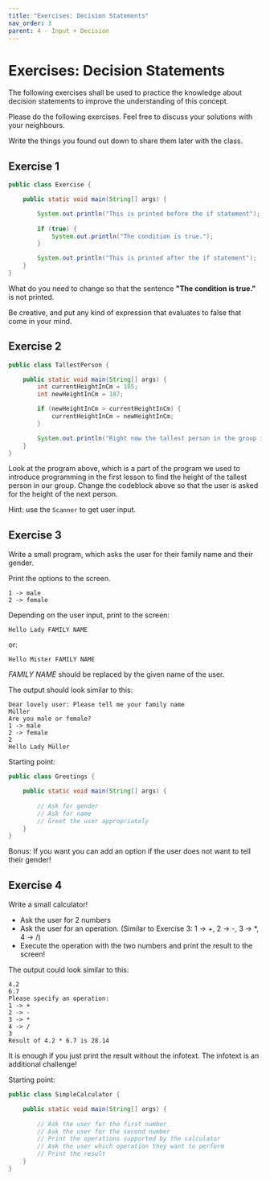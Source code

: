 ```yaml
---
title: "Exercises: Decision Statements"
nav_order: 3
parent: 4 - Input + Decision
---
```


# Exercises: Decision Statements

The following exercises shall be used to practice the knowledge about decision statements to improve the understanding of this concept.

Please do the following exercises. Feel free to discuss your solutions with your neighbours.

Write the things you found out down to share them later with the class.

## Exercise 1

```java
public class Exercise {

    public static void main(String[] args) {

        System.out.println("This is printed before the if statement");
         
        if (true) {
            System.out.println("The condition is true.");
        }

        System.out.println("This is printed after the if statement");
    }
}
```

What do you need to change so that the sentence **"The condition is true."** is not printed.

Be creative, and put any kind of expression that evaluates to false that come in your mind.

## Exercise 2

```java
public class TallestPerson {

    public static void main(String[] args) {
        int currentHeightInCm = 185;
        int newHeightInCm = 187;        

        if (newHeightInCm > currentHeightInCm) {
            currentHeightInCm = newHeightInCm;
        }

        System.out.println("Right now the tallest person in the group is " + currentHeightInCm + "cm tall!");
    }
}
```

Look at the program above, which is a part of the program we used to introduce programming in the first lesson
to find the height of the tallest person in our group. Change the codeblock above so that the user
is asked for the height of the next person.

Hint: use the `Scanner` to get user input.

## Exercise 3

Write a small program, which asks the user for their family name and their gender.

Print the options to the screen.

```text
1 -> male
2 -> female
```

Depending on the user input, print to the screen:

```text
Hello Lady FAMILY NAME
```

or:

```text
Hello Mister FAMILY NAME
```

*FAMILY NAME* should be replaced by the given name of the user.

The output should look similar to this:

```text
Dear lovely user: Please tell me your family name
Müller
Are you male or female?
1 -> male
2 -> female
2
Hello Lady Müller
```

Starting point:

```java
public class Greetings {

    public static void main(String[] args) {
   
        // Ask for gender
        // Ask for name
        // Greet the user appropriately
    }
}
```

Bonus: If you want you can add an option if the user does not want to tell their gender!

## Exercise 4

Write a small calculator!

- Ask the user for 2 numbers
- Ask the user for an operation. (Similar to Exercise 3: 1 -> +, 2 -> -, 3 -> *, 4 -> /)
- Execute the operation with the two numbers and print the result to the screen!

The output could look similar to this:

```text
4.2
6.7
Please specify an operation: 
1 -> +
2 -> -
3 -> *
4 -> /
3
Result of 4.2 * 6.7 is 28.14
```

It is enough if you just print the result without the infotext. The infotext is an additional challenge!

Starting point:

```java
public class SimpleCalculator {

    public static void main(String[] args) {
   
        // Ask the user for the first number
        // Ask the user for the second number
        // Print the operations supported by the calculator
        // Ask the user which operation they want to perform
        // Print the result
    }
}
```
